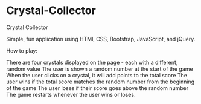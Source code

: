 # Crystal-Collector

Crystal Collector

Simple, fun application using HTMl, CSS, Bootstrap, JavaScript, and jQuery.

How to play:

There are four crystals displayed on the page - each with a different, random value
The user is shown a random number at the start of the game
When the user clicks on a crystal, it will add points to the total score
The user wins if the total score matches the random number from the beginning of the game
The user loses if their score goes above the random number
The game restarts whenever the user wins or loses.
